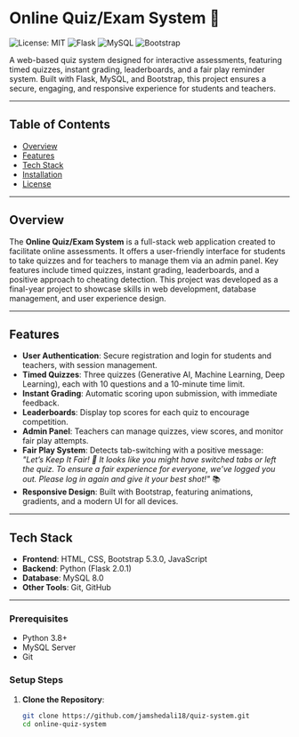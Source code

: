 # Online Quiz/Exam System 🌟

![License: MIT](https://img.shields.io/badge/License-MIT-yellow.svg) ![Flask](https://img.shields.io/badge/Flask-2.0.1-green) ![MySQL](https://img.shields.io/badge/MySQL-8.0-blue) ![Bootstrap](https://img.shields.io/badge/Bootstrap-5.3.0-purple)

A web-based quiz system designed for interactive assessments, featuring timed quizzes, instant grading, leaderboards, and a fair play reminder system. Built with Flask, MySQL, and Bootstrap, this project ensures a secure, engaging, and responsive experience for students and teachers.

---

## Table of Contents

- [Overview](#overview)
- [Features](#features)
- [Tech Stack](#tech-stack)
- [Installation](#installation)
- [License](#license)


---

## Overview

The **Online Quiz/Exam System** is a full-stack web application created to facilitate online assessments. It offers a user-friendly interface for students to take quizzes and for teachers to manage them via an admin panel. Key features include timed quizzes, instant grading, leaderboards, and a positive approach to cheating detection. This project was developed as a final-year project to showcase skills in web development, database management, and user experience design.

---

## Features

- **User Authentication**: Secure registration and login for students and teachers, with session management.
- **Timed Quizzes**: Three quizzes (Generative AI, Machine Learning, Deep Learning), each with 10 questions and a 10-minute time limit.
- **Instant Grading**: Automatic scoring upon submission, with immediate feedback.
- **Leaderboards**: Display top scores for each quiz to encourage competition.
- **Admin Panel**: Teachers can manage quizzes, view scores, and monitor fair play attempts.
- **Fair Play System**: Detects tab-switching with a positive message:  
  _"Let’s Keep It Fair! 🌟 It looks like you might have switched tabs or left the quiz. To ensure a fair experience for everyone, we’ve logged you out. Please log in again and give it your best shot!"_ 📚
- **Responsive Design**: Built with Bootstrap, featuring animations, gradients, and a modern UI for all devices.

---

## Tech Stack

- **Frontend**: HTML, CSS, Bootstrap 5.3.0, JavaScript
- **Backend**: Python (Flask 2.0.1)
- **Database**: MySQL 8.0
- **Other Tools**: Git, GitHub

---


### Prerequisites

- Python 3.8+
- MySQL Server
- Git

### Setup Steps

1. **Clone the Repository**:

   ```bash
   git clone https://github.com/jamshedali18/quiz-system.git
   cd online-quiz-system
